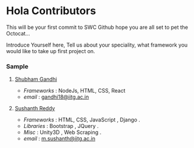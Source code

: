 # Hola Contributors

This will be your first commit to SWC Github hope you are all set to pet the Octocat...

Introduce Yourself here, Tell us about your speciality, what framework you would like to take up first project on.

### Sample

1. [Shubham Gandhi](https://github.com/aiBotShubham)
   - *Frameworks* : NodeJs, HTML, CSS, React
   - *email* : gandhi18@iitg.ac.in
   
1. [Sushanth Reddy](https://github.com/SushanthReddyManda)
   - *Frameworks* : HTML, CSS, JavaScript , Django .
   - *Libraries*  : Bootstrap , JQuery . 
   - *Misc*       : Unity3D , Web Scraping .
   - *email* : m.sushanth@iitg.ac.in
